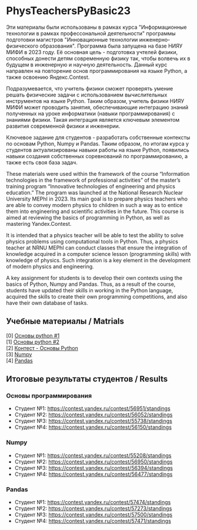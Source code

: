 # PhysTeachersPyBasic23

Эти материалы были использованы в рамках курса "Информационные технологии в рамках профессональной деятельности" программы подготовки магистров "Инновационные технологии инженерно-физического образования". 
Программа была запущена на базе НИЯУ МИФИ в 2023 году. Её основная цель - подготовка учтелей физики, способных донести детям современную физику так, чтобы волвечь их в будущем в инженерную и научную деятельность.
Данный курс направлен на повторение основ программирования на языке Python, а также освоению Яндекс.Contest. 

Подразумевается, что учитель физики сможет проверять умение решать физические задачи с использованием вычислительных инструментов на языке Python. 
Таким образом, учитель физики НИЯУ МИФИ может проводить занятия, обеспечивающие интеграцию знаний полученных на уроке информатики (навыки программирования) с знаниями физики.
Такая интеграция является ключевым элементом развития современной физики и инженерии. 

Ключевое задание для студентов - разработать собственные контексты по основам Python, Numpy и Pandas. 
Таким образом, по итогам курса у студентов актуализированы навыки работы на языке Python, появились навыки создания собственных соревнований по программированию, а также есть своя база задач. 

These materials were used within the framework of the course “Information technologies in the framework of professional activities” of the master’s training program “Innovative technologies of engineering and physics education.”
The program was launched at the National Research Nuclear University MEPhI in 2023. Its main goal is to prepare physics teachers who are able to convey modern physics to children in such a way as to entice them into engineering and scientific activities in the future.
This course is aimed at reviewing the basics of programming in Python, as well as mastering Yandex.Contest.

It is intended that a physics teacher will be able to test the ability to solve physics problems using computational tools in Python.
Thus, a physics teacher at NRNU MEPhI can conduct classes that ensure the integration of knowledge acquired in a computer science lesson (programming skills) with knowledge of physics.
Such integration is a key element in the development of modern physics and engineering.

A key assignment for students is to develop their own contexts using the basics of Python, Numpy and Pandas.
Thus, as a result of the course, students have updated their skills in working in the Python language, acquired the skills to create their own programming competitions, and also have their own database of tasks.

## Учебные материалы / Matrials

[0] [Основы python #1](https://github.com/ShadarRim/PhysTeachersPyBasic23/blob/main/00_%D0%9E%D1%81%D0%BD%D0%BE%D0%B2%D1%8B_Python_1.ipynb) \
[1] [Основы python #2](https://github.com/ShadarRim/PhysTeachersPyBasic23/blob/main/01_%D0%9E%D1%81%D0%BD%D0%BE%D0%B2%D1%8B_Python_2.ipynb) \
[2] [Контест - Основы Python](https://contest.yandex.ru/contest/54648/standings) \
[3] [Numpy](https://github.com/ShadarRim/PhysTeachersPyBasic23/blob/main/02_Numpy.ipynb) \
[4] [Pandas](https://github.com/ShadarRim/PhysTeachersPyBasic23/blob/main/03_Pandas.ipynb) 

## Итоговые результаты студентов / Results

### Основы программирования

* Студент №1: https://contest.yandex.ru/contest/56951/standings
* Студент №2: https://contest.yandex.ru/contest/56052/standings
* Студент №3: https://contest.yandex.ru/contest/55738/standings
* Студент №4: https://contest.yandex.ru/contest/56150/standings 

### Numpy

* Студент №1: https://contest.yandex.ru/contest/55208/standings
* Студент №2: https://contest.yandex.ru/contest/56950/standings
* Студент №3: https://contest.yandex.ru/contest/56394/standings
* Студент №4: https://contest.yandex.ru/contest/56477/standings

### Pandas

* Студент №1: https://contest.yandex.ru/contest/57474/standings
* Студент №2: https://contest.yandex.ru/contest/57273/standings
* Студент №3: https://contest.yandex.ru/contest/57500/standings
* Студент №4: https://contest.yandex.ru/contest/57471/standings